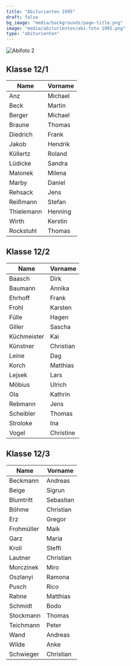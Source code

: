 ```yaml
---
title: "Abiturienten 1995"
draft: false
bg_image: "media/backgrounds/page-title.png"
image: "media/abiturienten/abi-foto 1995.png"
type: "abiturienten"
---
```


![Abifoto 2](/media/abiturienten/abi-foto_1995a.png)

## Klasse 12/1

|Name|Vorname|
|-|-|
|Anz|Michael|
|Beck|Martin|
|Berger|Michael|
|Braune|Thomas|
|Diedrich|Frank|
|Jakob|Hendrik|
|Küllertz|Roland|
|Lüdicke|Sandra|
|Malonek|Milena|
|Marby|Daniel|
|Rehsack|Jens|
|Reißmann|Stefan|
|Thielemann|Henning|
|Wirth|Kerstin|
|Rockstuhl|Thomas|

## Klasse 12/2

|Name|Vorname|
|-|-|
|Baasch|Dirk|
|Baumann|Annika|
|Ehrhoff|Frank|
|Frohl|Karsten|
|Fülle|Hagen|
|Giller|Sascha|
|Küchmeister|Kai|
|Künstner|Christian|
|Leine|Dag|
|Korch|Matthias|
|Lejsek|Lars|
|Möbius|Ulrich|
|Ola|Kathrin|
|Rebmann|Jens|
|Scheibler|Thomas|
|Stroloke|Ina|
|Vogel|Christine|

## Klasse 12/3

|Name|Vorname|
|-|-|
|Beckmann|Andreas|
|Beige|Sigrun|
|Blumtritt|Sebastian|
|Böhme|Christian|
|Erz|Gregor|
|Frohmüller|Maik|
|Garz|Maria|
|Kroll|Steffi|
|Lautner|Christian|
|Morczinek|Miro|
|Oszlanyi|Ramona|
|Pusch|Rico|
|Rahne|Matthias|
|Schmidt|Bodo|
|Stockmann|Thomas|
|Teichmann|Peter|
|Wand|Andreas|
|Wilde|Anke|
|Schwieger|Christian|
